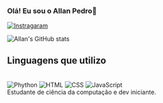 ### Olá! Eu sou o Allan Pedro👋

[![Instragaram](https://img.shields.io/badge/Instagram-E4405F?style=for-the-badge&logo=instagram&logoColor=white)](https://instagram.com/allan_pedro0)

![Allan's GitHub stats](https://github-readme-stats.vercel.app/api?username=name-All4n&show_icons=true&theme=dracula)

## Linguagens que utilizo
<div style="display: inline_block"><br/>
    <img align="center" alt="Phython" src="https://img.shields.io/badge/Python-14354C?style=for-the-badge&logo=python&logoColor=white" />
    <img align="center" alt="HTML" src="https://img.shields.io/badge/HTML5-E34F26?style=for-the-badge&logo=html5&logoColor=white" />
    <img align="center" alt="CSS" src="https://img.shields.io/badge/CSS3-1572B6?style=for-the-badge&logo=css3&logoColor=white" />
    <img align="center" alt="JavaScript" src="https://img.shields.io/badge/JavaScript-F7DF1E?style=for-the-badge&logo=javascript&logoColor=black" />
</div>
Estudante de ciência da computação e dev iniciante.
